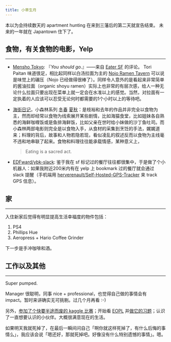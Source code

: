 ```yaml
---
title: 小草生月
---
```


本以为会持续数天的 apartment hunting 在来到三藩后的第二天就宣告结束。
未来的一年就在 Japantown 住下了。

## 食物，有关食物的电影，Yelp

***

- [Mensho Tokyo](https://www.yelp.com/biz/mensho-tokyo-san-francisco-2): 『*You should go.*』——来自 [Eater SF](http://sf.eater.com/2016/2/10/10960820/mensho-tokyo-san-francisco) 的评论。 Tori Paitan 味道很足，相比起同样以白汤拉面为主的 [Nojo Ramen Tavern](https://www.yelp.com/biz/nojo-ramen-tavern-san-francisco-2) 可以说是味觉上的碾压（Nojo 已经做得很棒了）。同样令人意外的是看起来非常简单的酱油拉面（organic shoyu ramen）实际上也非常的有层次感，给人一种无论什么拉面只要出现在菜单上就一定会在水准以上的感觉。当然，对拉面有一定执着的人应该可以忍受无论何时都需要的1个小时以上的等待吧。

- [海街日记](https://movie.douban.com/subject/25895901/)，小森林系列 [冬春](https://movie.douban.com/subject/25814707/) [夏秋](https://movie.douban.com/subject/25814705/)：是枝裕和去年的作品并非完全以食物为主，然而却经常以食物为线索展开某些剧情，比如海猫食堂，比如姐妹各自熟悉的海鲜咖喱饭或是鱼排海鲜饭，比如父亲在世时给小妹做的沙丁鱼吐司。而小森林两部电影则完全是以食物入手，从食材的采集到烹饪的手法，娓娓道来；料理的背后，故事和人物若隐若现，看似凌乱的叙述反而以食物为主线毫不违和地串联了起来。食物和料理往往能承载情感，某种意义上，

  > Eating is a sacred act.

- [EDFward/ybk-slack](https://github.com/EDFward/ybk-slack): 鉴于我在 sf 标记过的餐厅往往都很集中，于是做了个小机器人：如果我附近200米内有在 yelp 上 bookmark 过的餐厅就会通过 slack 提醒（手机端用 [herverenault/Self-Hosted-GPS-Tracker](https://github.com/herverenault/Self-Hosted-GPS-Tracker) 来 track GPS 信息）。

## 家

------

入住新家后觉得有明显提高生活幸福度的物件包括：

1. PS4
2. Phillips Hue
3. Aeropress + Hario Coffee Grinder

下一步是手冲咖啡和酒。

## 工作以及其他

------

Super pumped.

Manager 很聪明，同事 nice + professional，也觉得自己做的事情会有 impact。暂时来讲确实无可挑剔。过几个月再看 :-)

另外，[参加了个快要半途而废的 kaggle 比赛](https://github.com/EDFward/HomeDepotSearch)；开始看 [EOPL](http://www.eopl3.com/) 并[做它的习题](https://github.com/EDFward/eopl-exercise)；认识了一直想要认识的小伙伴。大概很满意现在的生活。

如果明天我就死掉了，在最后一瞬间问自己「啊你就这样死掉了，有什么后悔的事情么」，我应该会说「嗯还好，那就死掉吧。好像没有什么特别遗憾的事情」。嗯。

